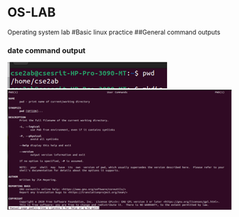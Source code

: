 # OS-LAB
Operating system lab
#Basic linux practice
##General command outputs
### date command output
![date command output](pwd.png)
![manual command manual](manpwd.png)
